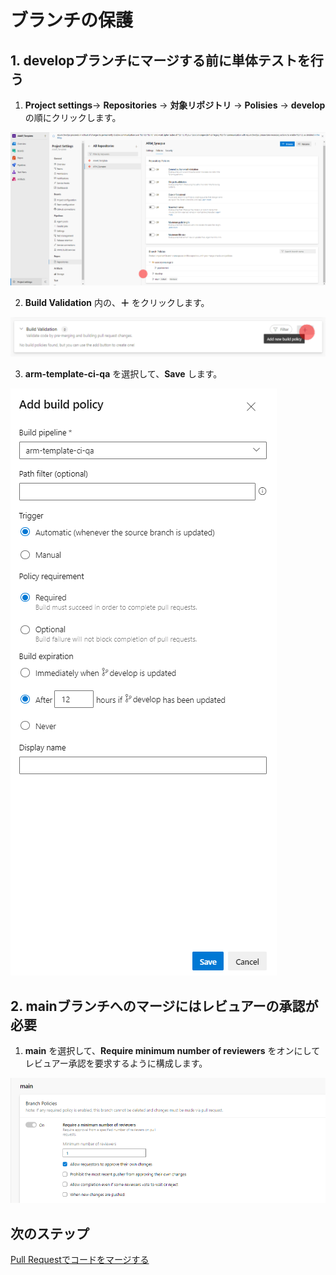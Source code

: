 # ブランチの保護

## 1. developブランチにマージする前に単体テストを行う

1. **Project settings**-> **Repositories** -> **対象リポジトリ** -> **Polisies** -> **develop**　の順にクリックします。

![](.image/2022-09-05-10-47-59.png)

2. **Build Validation** 内の、**＋** をクリックします。

![](.image/2022-09-05-10-48-27.png)

3. **arm-template-ci-qa** を選択して、**Save** します。

![](.image/2022-09-05-10-49-15.png)

## 2. mainブランチへのマージにはレビュアーの承認が必要

1. **main** を選択して、**Require minimum number of reviewers** をオンにしてレビュアー承認を要求するように構成します。

![](.image/2022-09-05-10-50-13.png)


## 次のステップ

[Pull Requestでコードをマージする](try-pull-request.md)